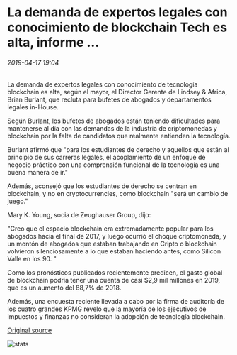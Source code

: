 # La demanda de expertos legales con conocimiento de blockchain Tech es alta, informe ...

###### 2019-04-17 19:04

La demanda de expertos legales con conocimiento de tecnología blockchain es alta, según el mayor, el Director Gerente de Lindsey & Africa, Brian Burlant, que recluta para bufetes de abogados y departamentos legales in-House.

Según Burlant, los bufetes de abogados están teniendo dificultades para mantenerse al día con las demandas de la industria de criptomonedas y blockchain por la falta de candidatos que realmente entienden la tecnología.

Burlant afirmó que "para los estudiantes de derecho y aquellos que están al principio de sus carreras legales, el acoplamiento de un enfoque de negocio práctico con una comprensión funcional de la tecnología es una buena manera de ir."

Además, aconsejó que los estudiantes de derecho se centran en blockchain, y no en cryptocurrencies, como blockchain "será un cambio de juego."

Mary K. Young, socia de Zeughauser Group, dijo:

"Creo que el espacio blockchain era extremadamente popular para los abogados hacia el final de 2017, y luego ocurrió el choque criptomoneda, y un montón de abogados que estaban trabajando en Cripto o blockchain volvieron silenciosamente a lo que estaban haciendo antes, como Silicon Valle en los 90. "

Como los pronósticos publicados recientemente predicen, el gasto global de blockchain podría tener una cuenta de casi $2,9 mil millones en 2019, que es un aumento del 88,7% de 2018.

Además, una encuesta reciente llevada a cabo por la firma de auditoría de los cuatro grandes KPMG reveló que la mayoría de los ejecutivos de impuestos y finanzas no consideran la adopción de tecnología blockchain.

[Original source](https://cointelegraph.com/news/demand-for-legal-experts-with-blockchain-tech-knowledge-is-high-report)

![stats](https://c.statcounter.com/11760860/0/a89fa40b/1/ "stats")